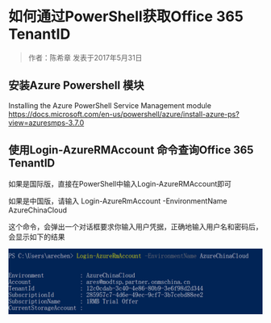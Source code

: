# 如何通过PowerShell获取Office 365 TenantID

>作者：陈希章 发表于2017年5月31日


## 安装Azure Powershell 模块

Installing the Azure PowerShell Service Management module
<https://docs.microsoft.com/en-us/powershell/azure/install-azure-ps?view=azuresmps-3.7.0>


## 使用Login-AzureRMAccount 命令查询Office 365 TenantID

如果是国际版，直接在PowerShell中输入Login-AzureRMAccount即可

如果是中国版，请输入 Login-AzureRmAccount -EnvironmentName AzureChinaCloud 

这个命令，会弹出一个对话框要求你输入用户凭据，正确地输入用户名和密码后，会显示如下的结果

![](images/login-azurermaccount-result.PNG)